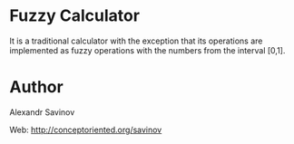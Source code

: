 # Fuzzy Calculator

It is a traditional calculator with the exception that its operations are implemented as fuzzy operations 
with the numbers from the interval [0,1]. 

# Author 

Alexandr Savinov

Web: http://conceptoriented.org/savinov 
